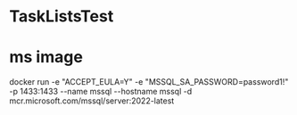 # TaskListsTest

# ms image

docker run -e "ACCEPT_EULA=Y" -e "MSSQL_SA_PASSWORD=password1!" -p 1433:1433 --name mssql --hostname mssql -d mcr.microsoft.com/mssql/server:2022-latest